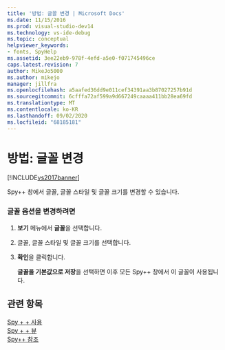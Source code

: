 ```yaml
---
title: '방법: 글꼴 변경 | Microsoft Docs'
ms.date: 11/15/2016
ms.prod: visual-studio-dev14
ms.technology: vs-ide-debug
ms.topic: conceptual
helpviewer_keywords:
- fonts, SpyHelp
ms.assetid: 3ee22eb9-978f-4efd-a5e0-f071745496ce
caps.latest.revision: 7
author: MikeJo5000
ms.author: mikejo
manager: jillfra
ms.openlocfilehash: a5aafed36dd9e011cef34391aa3b87027257b91d
ms.sourcegitcommit: 6cfffa72af599a9d667249caaaa411bb28ea69fd
ms.translationtype: MT
ms.contentlocale: ko-KR
ms.lasthandoff: 09/02/2020
ms.locfileid: "68185181"
---
```

# <a name="how-to-change-fonts"></a>방법: 글꼴 변경
[!INCLUDE[vs2017banner](../includes/vs2017banner.md)]

Spy++ 창에서 글꼴, 글꼴 스타일 및 글꼴 크기를 변경할 수 있습니다.  
  
### <a name="to-change-font-options"></a>글꼴 옵션을 변경하려면  
  
1. **보기** 메뉴에서 **글꼴**을 선택합니다.  
  
2. 글꼴, 글꼴 스타일 및 글꼴 크기를 선택합니다.  
  
3. **확인**을 클릭합니다.  
  
   **글꼴을 기본값으로 저장**을 선택하면 이후 모든 Spy++ 창에서 이 글꼴이 사용됩니다.  
  
## <a name="see-also"></a>관련 항목  
 [Spy + + 사용](../debugger/using-spy-increment.md)   
 [Spy + + 뷰](../debugger/spy-increment-views.md)   
 [Spy++ 참조](../debugger/spy-increment-reference.md)
